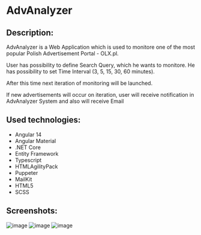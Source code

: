 # AdvAnalyzer
## Description: 
AdvAnalyzer is a Web Application which is used to monitore one of the most popular Polish Advertisement Portal - OLX.pl.

User has possibility to define Search Query, which he wants to monitore. He has possibility to set Time Interval (3, 5, 15, 30, 60 minutes).

After this time next iteration of monitoring will be launched.

If new advertisements will occur on iteration, user will receive notification in AdvAnalyzer System and also will receive Email


## Used technologies: 
* Angular 14
* Angular Material
* .NET Core
* Entity Framework
* Typescript
* HTMLAgilityPack
* Puppeter
* MailKit
* HTML5
* SCSS

## Screenshots: 
![image](https://user-images.githubusercontent.com/25938970/186487903-6d3076bd-6c1e-45f9-9c1d-93e0e2d85b64.png)
![image](https://user-images.githubusercontent.com/25938970/186487939-b2cbbb5c-abbc-47b5-911d-538c74271631.png)
![image](https://user-images.githubusercontent.com/25938970/186487967-0c46bf28-1515-4994-bb39-13e126d9f3a9.png)
